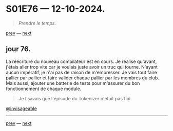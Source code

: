 # S01E76 — 12-10-2024.

> *Prendre le temps.*

[prev](S01E75-11-10-2024.md) — [next](S01E77-13-10-2024.md)   

## jour 76.

La réécriture du nouveau compilateur est en cours. Je réalise qu'avant, j'étais aller trop vite car je voulais juste avoir un truc qui tourne. N'ayant aucun impératif, je n'ai pas de raison de m'empresser. Je vais tout faire pallier par pallier et faire valider chaque pallier par les membres du club. Mais aussi, ajouter une batterie de tests pour m'assurer du bon fonctionnement de chaque module.

> Je l'savais que l'épisode du Tokenizer n'était pas fini.

[@invisageable](https://twitter.com/invisageable)   

---

[prev](S01E75-11-10-2024.md) — [next](S01E77-13-10-2024.md)   
